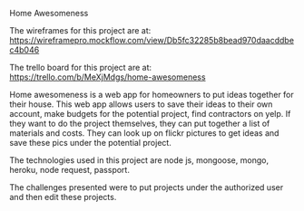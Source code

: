 Home Awesomeness


The wireframes for this project are at:
https://wireframepro.mockflow.com/view/Db5fc32285b8bead970daacddbec4b046

The trello board for this project are at:
https://trello.com/b/MeXjMdgs/home-awesomeness

Home awesomeness is a web app for homeowners to put ideas together for their house. This web app allows users to save their ideas to their own account, make budgets for the potential project, find contractors on yelp. If they want to do the project themselves, they can put together a list of materials and costs. They can look up on flickr pictures to get ideas and save these pics under the potential project.

The technologies used in this project are node js, mongoose, mongo, heroku, node request, passport.

The challenges presented were to put projects under the authorized user and then edit these projects.